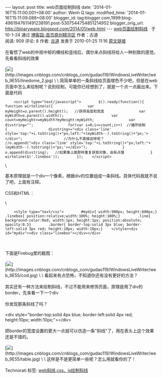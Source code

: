 --- layout: post title: web页面绘制斜线 date:
'2014-01-16T15:11:00.001+08:00' author: Wenh Q tags: modified\_time:
'2014-01-16T15:11:09.088+08:00' blogger\_id:
tag:blogger.com,1999:blog-4961947611491238191.post-5307544754851214952
blogger\_orig\_url: http://binaryware.blogspot.com/2014/01/web.html ---
[web页面绘制斜线](http://www.cnblogs.com/gudao119/archive/2010/01/25/1655683.html) 
 于 10-1-24 通过 [博客园-首页原创精华区](http://www.cnblogs.com/)
作者：古道\
阅读: 909 评论: 8 作者: [古道](http://www.cnblogs.com/gudao119/) 发表于
2010-01-25 11:16
[原文链接](http://www.cnblogs.com/gudao119/archive/2010/01/25/1655683.html)\
\
在看惯了web的中规中矩的横线和竖线后，偶尔来点斜线将给人一种别致的感觉。先看看斜线的效果\
\
[![](https://images-blogger-opensocial.googleusercontent.com/gadgets/proxy?url=http%3A%2F%2Fimages.cnblogs.com%2Fcnblogs_com%2Fgudao119%2FWindowsLiveWriter%2Fweb_9E55%2Flinedome_thumb.jpg&container=blogger&gadget=a&rewriteMime=image%2F*)](http://images.cnblogs.com/cnblogs_com/gudao119/WindowsLiveWriter/web_9E55/linedome_2.jpg)
\
\
简简单单的一条斜线给页面增色不少吧，但是在web页面中怎么来绘制呢？说到绘制，可能你已经想到了，就是一个点一点画出来。下面是代码

~~~~ {style="background-color: #faf7ef; color: #333333; font-size: 14px; line-height: 22.390625px; padding: 0px; white-space: pre-wrap; word-wrap: break-word;"}
    <script type="text/javascript">        $().ready(function(){            function wirteline(o){                var myHeight=o.parent().height();   //获得高度和宽度                var myWidth=o.parent().width();                      var count=myHeight<=myWidth?myHeight:myWidth;                var divstring="";                for(var i=0;i<=count;i++)  //循环绘制                {                   divstring+="<div class='line' style='top:"+i.toString()+"px;left:"+(myWidth--).toString()+"px;'></div>";                   //为什么不直接这样呢？                   //o.append("<div class='line' style='top:"+i.toString()+"px;left:"+(myWidth--).toString()+"px;'></div>");                }                o.append(divstring);   //如果像上面那样重复获取对象，会有点慢            }                       wirteline($('.linebox'));        });    </script>
~~~~

\

基本原理就是一个div一个像素，根据div的位置组成一条斜线。具体代码我就不说了吧，上面有注释。\
\
CSS和HTML：

\

~~~~ {style="background-color: #faf7ef; color: #333333; font-size: 14px; line-height: 22.390625px; padding: 0px; white-space: pre-wrap; word-wrap: break-word;"}
    <style type="text/css">        #mydiv{ width:900px; height:600px;}        .linebox{ position:relative;width:100%; height:100%;}        .line{ background-color:Red; width:1px; height:1px; position:absolute; opacity:0.5}        .border{ border-top:solid 3px blue; border-left:solid 3px red; height:10px; width:10px;}    </style><div id="mydiv"><div class="linebox"></div></div>
~~~~

\
\
下面是Firebug里的截图：\
\
[![](https://images-blogger-opensocial.googleusercontent.com/gadgets/proxy?url=http%3A%2F%2Fimages.cnblogs.com%2Fcnblogs_com%2Fgudao119%2FWindowsLiveWriter%2Fweb_9E55%2Fcod_thumb.jpg&container=blogger&gadget=a&rewriteMime=image%2F*)](http://images.cnblogs.com/cnblogs_com/gudao119/WindowsLiveWriter/web_9E55/cod.jpg)
\
\
看起来有点恐怖，不知道你还有没有更好的方法？\
\
其实还有一种方法来绘制斜线，不过不能用来修饰页面，原理是用了div的border，先来看一下一个div\
\
你发现那条斜线了吗？\
\
\<div style="border-top:solid 4px blue; border-left:solid 4px red;
height:10px; width:10px;"\>\</div\>\
\
把border的宽度设置的更大一点就可以仿造一条"斜线"了，用在表头上这个效果还是不错的。\
\
[![](https://images-blogger-opensocial.googleusercontent.com/gadgets/proxy?url=http%3A%2F%2Fimages.cnblogs.com%2Fcnblogs_com%2Fgudao119%2FWindowsLiveWriter%2Fweb_9E55%2Ftable_thumb.jpg&container=blogger&gadget=a&rewriteMime=image%2F*)](http://images.cnblogs.com/cnblogs_com/gudao119/WindowsLiveWriter/web_9E55/table.jpg)
\
\
这样是不是更简单一些呢？怎么用就看你的了！\
\
Technorati 标签:
[web斜线](http://technorati.com/tags/web%e6%96%9c%e7%ba%bf),[css、js绘制斜线](http://technorati.com/tags/css%e3%80%81js%e7%bb%98%e5%88%b6%e6%96%9c%e7%ba%bf)
